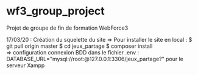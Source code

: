 # wf3_group_project
Projet de groupe de fin de formation WebForce3

17/03/20 : Création du squelette du site
	=> Pour installer le site en local : 
		$ git pull origin master 
		$ cd jeux_partage
		$ composer install	
	=> configuration connexion BDD dans le fichier .env : DATABASE_URL="mysql://root:@127.0.0.1:3306/jeux_partage?" pour le serveur Xampp
